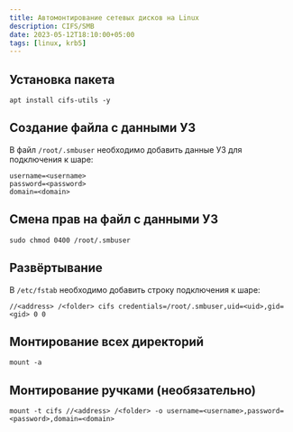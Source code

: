 ```yaml
---
title: Автомонтирование сетевых дисков на Linux
description: CIFS/SMB
date: 2023-05-12T18:10:00+05:00
tags: [linux, krb5]
---
```

## Установка пакета
```shell
apt install cifs-utils -y
```

## Создание файла с данными УЗ 
В файл `/root/.smbuser` необходимо добавить данные УЗ для подключения к шаре:

```config
username=<username>
password=<password>
domain=<domain>
```

## Смена прав на файл с данными УЗ
```shell
sudo chmod 0400 /root/.smbuser
```

## Развёртывание 
В `/etc/fstab` необходимо добавить строку подключения к шаре:
```config
//<address> /<folder> cifs credentials=/root/.smbuser,uid=<uid>,gid=<gid> 0 0
```

## Монтирование всех директорий
```shell
mount -a
```

## Монтирование ручками (необязательно)
```shell
mount -t cifs //<address> /<folder> -o username=<username>,password=<password>,domain=<domain>
```
